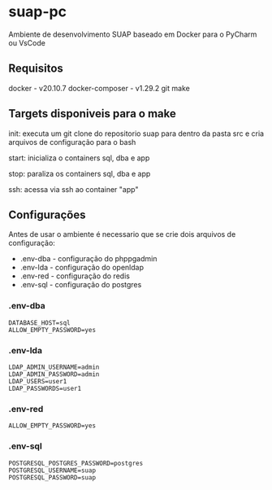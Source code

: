 # suap-pc

Ambiente de desenvolvimento SUAP baseado em Docker para o PyCharm ou VsCode

## Requisitos

docker - v20.10.7
docker-composer - v1.29.2
git
make

## Targets disponiveis para o make

init: executa um git clone do repositorio suap para dentro da pasta src e cria arquivos de configuração para o bash

start: inicializa o containers sql, dba e app

stop: paraliza os containers sql, dba e app

ssh: acessa via ssh ao container "app"

## Configurações

Antes de usar o ambiente é necessario que se crie dois arquivos de configuração:

* .env-dba - configuração do phppgadmin
* .env-lda - configuração do openldap
* .env-red - configuração do redis
* .env-sql - configuração do postgres

### .env-dba

```
DATABASE_HOST=sql
ALLOW_EMPTY_PASSWORD=yes
```

### .env-lda

```
LDAP_ADMIN_USERNAME=admin
LDAP_ADMIN_PASSWORD=admin
LDAP_USERS=user1
LDAP_PASSWORDS=user1
```

### .env-red

```
ALLOW_EMPTY_PASSWORD=yes
```

### .env-sql

```
POSTGRESQL_POSTGRES_PASSWORD=postgres
POSTGRESQL_USERNAME=suap
POSTGRESQL_PASSWORD=suap
```
